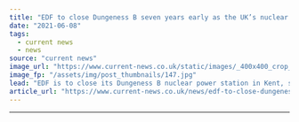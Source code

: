 ```yaml
---
title: "EDF to close Dungeness B seven years early as the UK’s nuclear fleet dwindles"
date: "2021-06-08"
tags: 
  - current news
  - news
source: "current news"
image_url: "https://www.current-news.co.uk/static/images/_400x400_crop_center-center/Dungeness-B-credit-EDF.jpg"
image_fp: "/assets/img/post_thumbnails/147.jpg"
lead: "EDF is to close its Dungeness B nuclear power station in Kent, seven years earlier than planned as the UK’s nuclear fleet continues to shrink."
article_url: "https://www.current-news.co.uk/news/edf-to-close-dungeness-b-seven-years-early-as-the-uks-nuclear-fleet-dwindles?utm_source=rss-feeds&utm_medium=rss&utm_campaign=rss"
---
```


---
